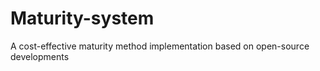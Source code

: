 # Maturity-system
A cost-effective maturity method implementation based on open-source developments
